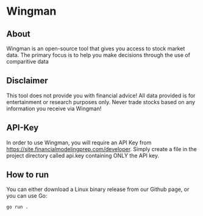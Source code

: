 # Wingman

## About
Wingman is an open-source tool that gives you access to stock market data. The primary focus is to help you make decisions through the use of comparitive data

## Disclaimer
This tool does not provide you with financial advice! All data provided is for entertainment or research purposes only. Never trade stocks based on any information you receive via Wingman!

## API-Key
In order to use Wingman, you will require an API Key from https://site.financialmodelingprep.com/developer. Simply create a file in the project directory called api.key containing ONLY the API key.

## How to run
You can either download a Linux binary release from our Github page, or you can use Go:
```
go run .
```


